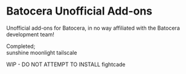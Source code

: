 # Batocera Unofficial Add-ons
Unofficial add-ons for Batocera, in no way affiliated with the Batocera development team!

Completed;<br>
sunshine
moonlight
tailscale

WIP - DO NOT ATTEMPT TO INSTALL
fightcade

